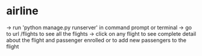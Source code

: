 # airline

-> run 'python manage.py runserver' in command prompt or terminal
-> go to url /flights to see all the flights 
-> click on any flight to see complete detail about the flight and passenger enrolled or to add new passengers to the flight
